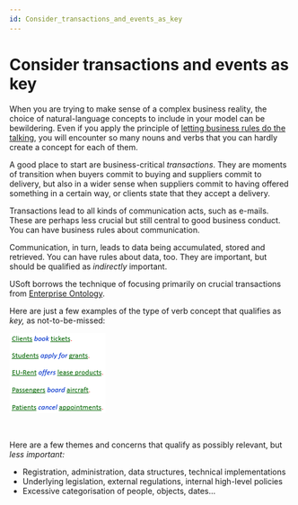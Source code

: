 ```yaml
---
id: Consider_transactions_and_events_as_key
---
```


# Consider transactions and events as key

When you are trying to make sense of a complex business reality, the choice of natural-language concepts to include in your model can be bewildering. Even if you apply the principle of [letting business rules do the talking](/Business_rules/How_to_model_a_vocabulary_successfully/Let_business_rules_do_the_talking.md), you will encounter so many nouns and verbs that you can hardly create a concept for each of them.

A good place to start are business-critical *transactions*. They are moments of transition when buyers commit to buying and suppliers commit to delivery, but also in a wider sense when suppliers commit to having offered something in a certain way, or clients state that they accept a delivery.

Transactions lead to all kinds of communication acts, such as e-mails. These are perhaps less crucial but still central to good business conduct. You can have business rules about communication.

Communication, in turn, leads to data being accumulated, stored and retrieved. You can have rules about data, too. They are important, but should be qualified as *indirectly* important.

USoft borrows the technique of focusing primarily on crucial transactions from [Enterprise Ontology](/Business_rules/Positioning_business_rules/Enterprise_Ontology.md).

Here are just a few examples of the type of verb concept that qualifies as *key,* as not-to-be-missed:

![](./assets/2731c39e-3c25-4d53-badf-bf0de9ad8325.png)

 

Here are a few themes and concerns that qualify as possibly relevant, but *less important:*

- Registration, administration, data structures, technical implementations
- Underlying legislation, external regulations, internal high-level policies
- Excessive categorisation of people, objects, dates...